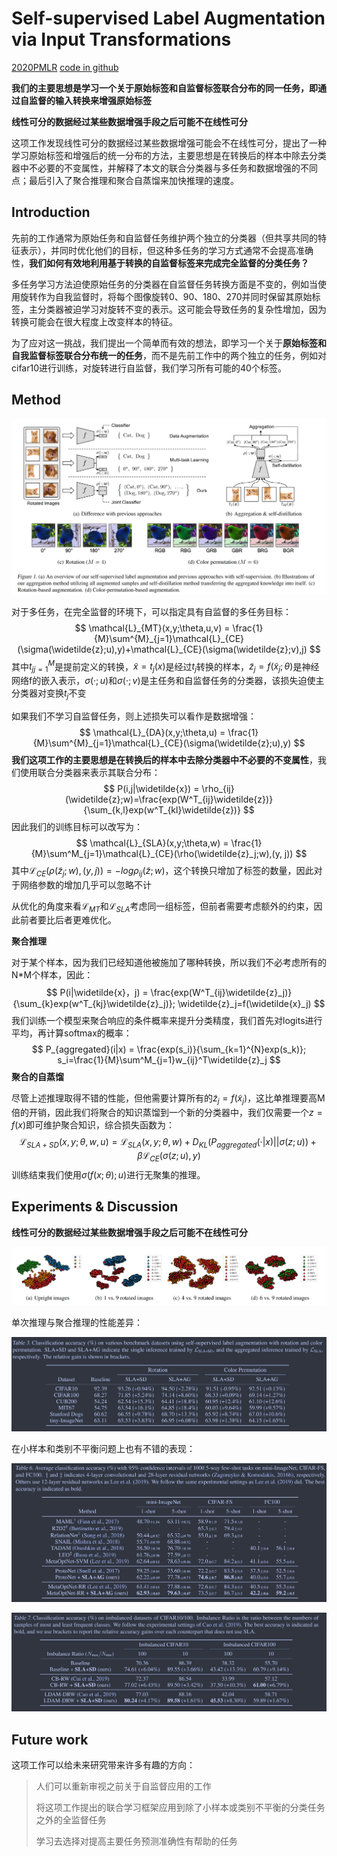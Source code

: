 # Self-supervised Label Augmentation via Input Transformations

[2020PMLR](https://proceedings.mlr.press/v119/lee20c.html)	[code in github](https://github.com/hankook/SLA)

**我们的主要思想是学习一个关于原始标签和自监督标签联合分布的同一任务，即通过自监督的输入转换来增强原始标签**

**线性可分的数据经过某些数据增强手段之后可能不在线性可分**

这项工作发现线性可分的数据经过某些数据增强可能会不在线性可分，提出了一种学习原始标签和增强后的统一分布的方法，主要思想是在转换后的样本中除去分类器中不必要的不变属性，并解释了本文的联合分类器与多任务和数据增强的不同点；最后引入了聚合推理和聚合自蒸馏来加快推理的速度。

## Introduction

先前的工作通常为原始任务和自监督任务维护两个独立的分类器（但共享共同的特征表示），并同时优化他们的目标，但这种多任务的学习方式通常不会提高准确性，**我们如何有效地利用基于转换的自监督标签来完成完全监督的分类任务？**

多任务学习方法迫使原始任务的分类器在自监督任务转换方面是不变的，例如当使用旋转作为自我监督时，将每个图像旋转0、90、180、270并同时保留其原始标签，主分类器被迫学习对旋转不变的表示。这可能会导致任务的复杂性增加，因为转换可能会在很大程度上改变样本的特征。

为了应对这一挑战，我们提出一个简单而有效的想法，即学习一个关于**原始标签和自我监督标签联合分布统一的任务**，而不是先前工作中的两个独立的任务，例如对cifar10进行训练，对旋转进行自监督，我们学习所有可能的40个标签。



## Method

![image-20240311161847936](./imgs/image-20240311161847936.png)

对于多任务，在完全监督的环境下，可以指定具有自监督的多任务目标：
$$
\mathcal{L}_{MT}(x,y;\theta,u,v) = \frac{1}{M}\sum^{M}_{j=1}\mathcal{L}_{CE}(\sigma(\widetilde{z};u),y)+\mathcal{L}_{CE}(\sigma(\widetilde{z};v),j)
$$
其中${t_j}_{j=1}^M$是提前定义的转换，$\widetilde{x}=t_j(x)$是经过$t_j$转换的样本，$\widetilde{z}_j=f(\widetilde{x}_j;\theta)$是神经网络f的嵌入表示，$\sigma(·;u)$和$\sigma(·;v)$是主任务和自监督任务的分类器，该损失迫使主分类器对变换$t_j$不变

如果我们不学习自监督任务，则上述损失可以看作是数据增强：
$$
\mathcal{L}_{DA}(x,y;\theta,u) = \frac{1}{M}\sum^{M}_{j=1}\mathcal{L}_{CE}(\sigma(\widetilde{z};u),y)
$$
**我们这项工作的主要思想是在转换后的样本中去除分类器中不必要的不变属性**，我们使用联合分类器来表示其联合分布：
$$
P(i,j|\widetilde{x}) = \rho_{ij}(\widetilde{z};w)=\frac{exp(W^T_{ij}\widetilde{z})}{\sum_{k,l}exp(w^T_{kl}\widetilde{z})}
$$
因此我们的训练目标可以改写为：
$$
\mathcal{L}_{SLA}(x,y;\theta,w) = \frac{1}{M}\sum^M_{j=1}\mathcal{L}_{CE}(\rho(\widetilde{z}_j;w),(y, j))
$$
其中$\mathcal{L}_{CE}(\rho(\widetilde{z}_j;w),(y, j))=-log\rho_{ij}(\widetilde{z};w)$，这个转换只增加了标签的数量，因此对于网络参数的增加几乎可以忽略不计

从优化的角度来看$\mathcal{L}_{MT}$和$\mathcal{L}_{SLA}$考虑同一组标签，但前者需要考虑额外的约束，因此前者要比后者更难优化。

**聚合推理**

对于某个样本，因为我们已经知道他被施加了哪种转换，所以我们不必考虑所有的N*M个样本，因此：
$$
P(i|\widetilde{x}，j) = \frac{exp(W^T_{ij}\widetilde{z}_j)}{\sum_{k}exp(w^T_{kj}\widetilde{z}_j)}; \widetilde{z}_j=f(\widetilde{x}_j)
$$
我们训练一个模型来聚合响应的条件概率来提升分类精度，我们首先对logits进行平均，再计算softmax的概率：
$$
P_{aggregated}(i|x) = \frac{exp(s_i)}{\sum_{k=1}^{N}exp(s_k)}; s_i=\frac{1}{M}\sum^M_{j=1}w_{ij}^T\widetilde{z}_j
$$
**聚合的自蒸馏**

尽管上述推理取得不错的性能，但他需要计算所有的$\widetilde{z}_j=f(\widetilde{x}_j)$，这比单推理要高M倍的开销，因此我们将聚合的知识蒸馏到一个新的分类器中，我们仅需要一个$z=f(x)$即可维护聚合知识，综合损失函数为：
$$
\mathcal{L}_{SLA+SD}(x,y;\theta,w,u) = \mathcal{L}_{SLA}(x,y;\theta,w)+D_{KL}(P_{aggregated}(·|x)||\sigma(z;u))+\beta\mathcal{L}_{CE}(\sigma(z;u),y)
$$
训练结束我们使用$\sigma(f(x;\theta);u)$进行无聚集的推理。



## Experiments & Discussion

**线性可分的数据经过某些数据增强手段之后可能不在线性可分**

![image-20240311171458774](./imgs/image-20240311171458774.png)

单次推理与聚合推理的性能差异：

![image-20240311172402867](./imgs/image-20240311172402867.png)

在小样本和类别不平衡问题上也有不错的表现：

![image-20240311172535748](./imgs/image-20240311172535748.png)

![image-20240311172548327](./imgs/image-20240311172548327.png)

## Future work

这项工作可以给未来研究带来许多有趣的方向：

> 人们可以重新审视之前关于自监督应用的工作
>
> 将这项工作提出的联合学习框架应用到除了小样本或类别不平衡的分类任务之外的全监督任务
>
> 学习去选择对提高主要任务预测准确性有帮助的任务
